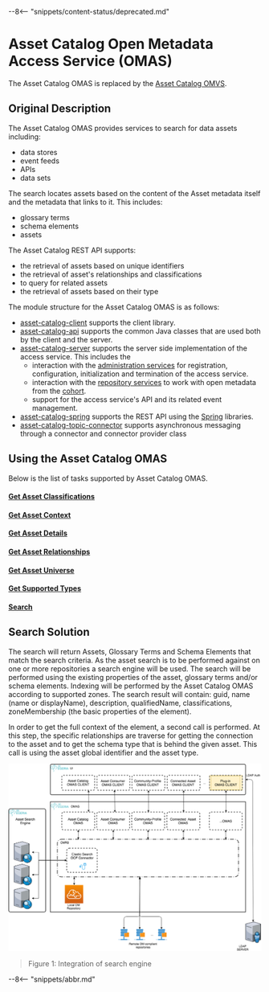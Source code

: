 <!-- SPDX-License-Identifier: CC-BY-4.0 -->
<!-- Copyright Contributors to the Egeria project. -->

--8<-- "snippets/content-status/deprecated.md"

# Asset Catalog Open Metadata Access Service (OMAS)

The Asset Catalog OMAS is replaced by the [Asset Catalog OMVS](/services/omvs/asset-catalog/overview).


## Original Description

The Asset Catalog OMAS provides services to search for data assets including:

* data stores
* event feeds
* APIs
* data sets

The search locates assets
based on the content of the Asset metadata itself and the metadata that links
to it. This includes:

* glossary terms
* schema elements
* assets

The Asset Catalog REST API supports:
* the retrieval of assets based on unique identifiers
* the retrieval of asset's relationships and classifications
* to query for related assets
* the retrieval of assets based on their type

The module structure for the Asset Catalog OMAS is as follows:
* [asset-catalog-client](asset-catalog-client) supports the client library.
* [asset-catalog-api](asset-catalog-api) supports the common Java classes that are used both by the client and the server.
* [asset-catalog-server](asset-catalog-server) supports the server side implementation of the access service.
  This includes the
    * interaction with the [administration services](../../../site/docs/services/admin-services) for
      registration, configuration, initialization and termination of the access service.
    * interaction with the [repository services](../../repository-services) to work with open metadata from the
      [cohort](https://egeria-project.org/concepts/cohort-member).
    * support for the access service's API and its related event management.
* [asset-catalog-spring](asset-catalog-spring) supports the REST API using the [Spring](../../../developer-resources/Spring.md) libraries.
* [asset-catalog-topic-connector](asset-catalog-topic-connector) supports asynchronous messaging through a connector
  and connector provider class

## Using the Asset Catalog OMAS

Below is the list of tasks supported by Asset Catalog OMAS.

#### [Get Asset Classifications](get-asset-classifications.md)
#### [Get Asset Context](get-asset-context.md)
#### [Get Asset Details](get-asset-details.md)
#### [Get Asset Relationships](get-asset-relationships.md)
#### [Get Asset Universe](get-asset-universe.md)
#### [Get Supported Types](get-supported-types.md)
#### [Search](search.md)



## Search Solution
The search will return Assets, Glossary Terms and Schema Elements that match the search criteria.
As the asset search is to be performed against on one or more repositories a search engine will be used.
The search will be performed using the existing properties of the asset, glossary terms and/or schema elements.
Indexing will be performed by the Asset Catalog OMAS according to supported zones.
The search result will contain: guid, name (name or displayName), description, qualifiedName, classifications, zoneMembership (the basic properties of the element).

In order to get the full context of the element, a second call is performed.
At this step, the specific relationships are traverse for getting the connection to the asset and to get the schema type that is behind the given asset.
This call is using the asset global identifier and the asset type.


![Figure 1: Search](egeria-asset-search.png)
> Figure 1: Integration of search engine

--8<-- "snippets/abbr.md"
